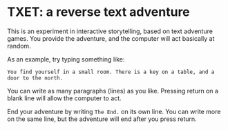 # TXET: a reverse text adventure
This is an experiment in interactive storytelling, based on text adventure games. You provide the adventure, and the computer will act basically at random.

As an example, try typing something like:
```
You find yourself in a small room. There is a key on a table, and a door to the north.
```
You can write as many paragraphs (lines) as you like. Pressing return on a blank line will allow the computer to act.

End your adventure by writing `The End.` on its own line. You can write more on the same line, but the adventure will end after you press return.
